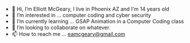 - 👋 Hi, I’m Elliott McGeary, I live in Phoenix AZ and I'm 14 years old 
- 👀 I’m interested in ... computer coding and cyber security
- 🌱 I’m currently learning ...  GSAP Animation in a Computer Coding class 
- 💞️ I’m looking to collaborate on whatever. 
- 📫 How to reach me ... eamcgeary@gmail.com
